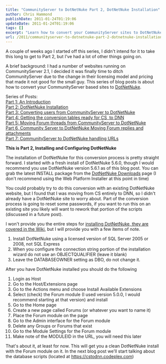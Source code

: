 ```yaml
---
title: "CommunityServer to DotNetNuke Part 2, DotNetNuke Installation"
author: Chris Hammond
publishDate: 2011-01-24T01:19:06
updateDate: 2011-01-24T01:19:06
tags: []
excerpt: "Learn how to convert your CommunityServer sites to DotNetNuke in this blog series. Part 2 covers installing and configuring DotNetNuke seamlessly."
url: /2011/communityserver-to-dotnetnuke-part-2-dotnetnuke-installation  # Use the generated URL with year
---
```

<p>A couple of weeks ago I started off this series, I didn't intend for it to take this long to get to Part 2, but I've had a lot of other things going on.</p> <p>A brief background: I had a number of websites running on CommunityServer 2.1, I decided it was finally time to ditch CommunityServer due to the change in their licensing model and pricing that made it not good for the small guy. This series of blog posts is about how to convert your CommunityServer based sites to <a href="https://www.dotnetnuke.com/" target="_blank">DotNetNuke</a>.</p> <p>Series of Posts:   <br /> <a href="https://www.dnndaily.com/tips/itemId/33060/Converting-From-CommunityServer-to-DotNetNuke-Intr.aspx">Part 1: An Introduction</a>    <br /> <a href="https://www.dnndaily.com/tips/itemId/33098/CommunityServer-to-DotNetNuke-Part-2-DotNetNuke-I.aspx">Part 2: DotNetNuke Installation</a>    <br /> <a href="https://www.dnndaily.com/tips/itemId/33102/Part-3-Converting-users-from-CommunityServer-to-D.aspx">Part 3: Converting users from CommunityServer to DotNetNuke</a>    <br /> <a href="https://www.dnndaily.com/tips/itemId/33114/Part-4-Getting-the-conversion-tables-ready-for-CS.aspx">Part 4: Getting the conversion tables ready for CS&nbsp; to DNN</a>    <br /> <a href="https://www.dnndaily.com/tips/itemId/33123/Part-5-Moving-Forum-threads-from-CommunityServer.aspx" target="_blank">Part 5: Moving Forum threads from CommunityServer to DotNetNuke</a><br /> <a href="https://www.dnndaily.com/tips/itemId/33327/Part-6-Community-Server-to-DotNetNuke-Moving-Foru">Part 6, Community Server to DotNetNuke Moving Forum replies and attachments</a><br /> <a href="https://www.dnndaily.com/tips/itemId/33750/Part-7-CommunityServer-to-DotNetNuke-handling-URL">Part 7: CommunityServer to DotNetNuke handling URLs</a></p> <p><strong>This is Part 2, Installing and Configuring DotNetNuke</strong></p> <p>The installation of DotNetNuke for this conversion process is pretty straight forward. I started with a fresh install of DotNetNuke 5.6.0, though I would recommend you use DotNetNuke version 5.6.1 as of this blog post. You can grab the latest INSTALL package from the <a href="https://www.dotnetnuke.com/tabid/125/Default.aspx">DotNetNuke Downloads</a> page (I don't recommend using the Web Platform Installer at this point in time)</p> <p>You could probably try to do this conversion with an existing DotNetNuke website, but I found that I was moving from CS entirely to DNN, so I didn't already have a DotNetNuke site to worry about. Part of the conversion process is going to reset some passwords, if you want to run this on an existing site you likely will want to rework that portion of the scripts (discussed in a future post).</p> <p>I won't provide you the entire steps for <a href="https://www.dotnetnuke.com/Resources/Wiki/tabid/1409/Page/Install_DotNetNuke/Default.aspx">installing DotNetNuke, they are covered in the Wiki</a>, but I will provide you with a few items of note.</p> <ol>     <li>Install DotNetNuke using a licensed version of SQL Server 2005 or 2008, not SQL Express</li>     <li>When you configure the connection string portion of the installation wizard do not use an OBJECTQUALIFIER (leave it blank)</li>     <li>Leave the DATABASEOWNER setting as DBO, do not change it.</li> </ol> <p>After you have DotNetNuke installed you should do the following</p> <ol>     <li>Login as Host</li>     <li>Go to the Host/Extensions page</li>     <li>Go to the Actions menu and choose Install Available Extensions</li>     <li>Select (check) the Forum module (I used version 5.0.0, I would recommend starting at that version) and install</li>     <li>Go to the Home page</li>     <li>Create a new page called Forums (or whatever you want to name it)</li>     <li>Place the Forum module on the page</li>     <li>Go to the Admin interface for the Forum module</li>     <li>Delete any Groups or Forums that exist</li>     <li>Go to the Module Settings for the Forum module</li>     <li>Make note of the MODULEID in the URL, you will need this later</li> </ol> <p>That's about it, at least for now. This will get you a clean DotNetNuke install with the Forum module on it. In the next blog post we'll start talking about the database scripts (located at <a href="https://cstodnn.codeplex.com">https://cstodnn.codeplex.com</a>)</p>

